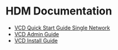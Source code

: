 # HDM Documentation

* [VCD Quick Start Guide Single Network](https://github.com/CacheboxInc/HDM-documentation/blob/master/Quick%20Start%20Guide%20vcd%20single%20network.md)
* [VCD Admin Guide](https://github.com/CacheboxInc/HDM-documentation/blob/37fe37a6ab0e4602e1c2b088c274ffe1c7d26078/VCD/Admin%20Guide/Admin%20Guide.md)
* [VCD Install Guide](https://github.com/CacheboxInc/HDM-documentation/blob/master/VCD/Install-Guide/Install-Guide.md)